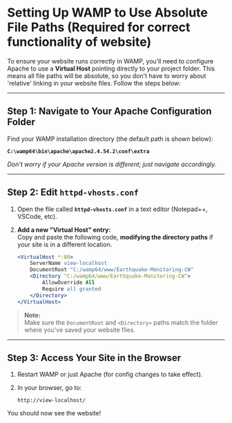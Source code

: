 # Setting Up WAMP to Use Absolute File Paths (Required for correct functionality of website)

To ensure your website runs correctly in WAMP, you’ll need to configure Apache to use a **Virtual Host** pointing directly to your project folder. This means all file paths will be absolute, so you don't have to worry about 'relative' linking in your website files. Follow the steps below:

---

## Step 1: Navigate to Your Apache Configuration Folder

Find your WAMP installation directory (the default path is shown below):

**`C:\wamp64\bin\apache\apache2.4.54.2\conf\extra`**

*Don’t worry if your Apache version is different; just navigate accordingly.*

---

## Step 2: Edit `httpd-vhosts.conf`

1. Open the file called **`httpd-vhosts.conf`** in a text editor (Notepad++, VSCode, etc).

2. **Add a new "Virtual Host" entry:**  
   Copy and paste the following code, **modifying the directory paths** if your site is in a different location.

    ```apache
    <VirtualHost *:80>
        ServerName view-localhost
        DocumentRoot "C:/wamp64/www/Earthquake-Monitoring-CW"
        <Directory "C:/wamp64/www/Earthquake-Monitoring-CW">
            AllowOverride All
            Require all granted
        </Directory>
    </VirtualHost>
    ```

> **Note:**  
> Make sure the `DocumentRoot` and `<Directory>` paths match the folder where you've saved your website files.

---

## Step 3: Access Your Site in the Browser

1. Restart WAMP or just Apache (for config changes to take effect).
2. In your browser, go to:

    ```
    http://view-localhost/
    ```

You should now see the website!
